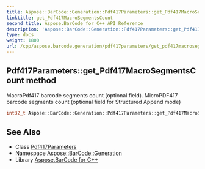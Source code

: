 ```yaml
---
title: Aspose::BarCode::Generation::Pdf417Parameters::get_Pdf417MacroSegmentsCount method
linktitle: get_Pdf417MacroSegmentsCount
second_title: Aspose.BarCode for C++ API Reference
description: 'Aspose::BarCode::Generation::Pdf417Parameters::get_Pdf417MacroSegmentsCount method. MacroPdf417 barcode segments count (optional field). MicroPDF417 barcode segments count (optional field for Structured Append mode) in C++.'
type: docs
weight: 1800
url: /cpp/aspose.barcode.generation/pdf417parameters/get_pdf417macrosegmentscount/
---
```

## Pdf417Parameters::get_Pdf417MacroSegmentsCount method


MacroPdf417 barcode segments count (optional field). MicroPDF417 barcode segments count (optional field for Structured Append mode)

```cpp
int32_t Aspose::BarCode::Generation::Pdf417Parameters::get_Pdf417MacroSegmentsCount() const
```

## See Also

* Class [Pdf417Parameters](../)
* Namespace [Aspose::BarCode::Generation](../../)
* Library [Aspose.BarCode for C++](../../../)
